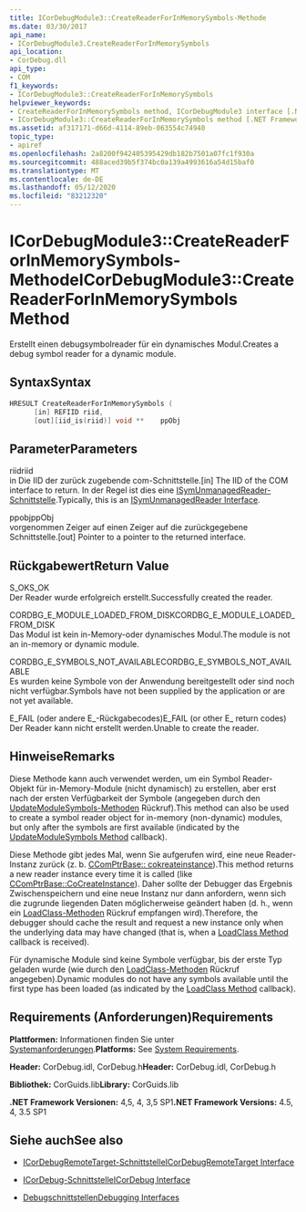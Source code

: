 ```yaml
---
title: ICorDebugModule3::CreateReaderForInMemorySymbols-Methode
ms.date: 03/30/2017
api_name:
- ICorDebugModule3.CreateReaderForInMemorySymbols
api_location:
- CorDebug.dll
api_type:
- COM
f1_keywords:
- ICorDebugModule3::CreateReaderForInMemorySymbols
helpviewer_keywords:
- CreateReaderForInMemorySymbols method, ICorDebugModule3 interface [.NET Framework debugging]
- ICorDebugModule3::CreateReaderForInMemorySymbols method [.NET Framework debugging]
ms.assetid: af317171-d66d-4114-89eb-063554c74940
topic_type:
- apiref
ms.openlocfilehash: 2a8200f942405395429db182b7501a07fc1f930a
ms.sourcegitcommit: 488aced39b5f374bc0a139a4993616a54d15baf0
ms.translationtype: MT
ms.contentlocale: de-DE
ms.lasthandoff: 05/12/2020
ms.locfileid: "83212320"
---
```

# <a name="icordebugmodule3createreaderforinmemorysymbols-method"></a><span data-ttu-id="ec157-102">ICorDebugModule3::CreateReaderForInMemorySymbols-Methode</span><span class="sxs-lookup"><span data-stu-id="ec157-102">ICorDebugModule3::CreateReaderForInMemorySymbols Method</span></span>
<span data-ttu-id="ec157-103">Erstellt einen debugsymbolreader für ein dynamisches Modul.</span><span class="sxs-lookup"><span data-stu-id="ec157-103">Creates a debug symbol reader for a dynamic module.</span></span>  
  
## <a name="syntax"></a><span data-ttu-id="ec157-104">Syntax</span><span class="sxs-lookup"><span data-stu-id="ec157-104">Syntax</span></span>  
  
```cpp  
HRESULT CreateReaderForInMemorySymbols (  
      [in] REFIID riid,  
      [out][iid_is(riid)] void **    ppObj  
```  
  
## <a name="parameters"></a><span data-ttu-id="ec157-105">Parameter</span><span class="sxs-lookup"><span data-stu-id="ec157-105">Parameters</span></span>  
 <span data-ttu-id="ec157-106">riid</span><span class="sxs-lookup"><span data-stu-id="ec157-106">riid</span></span>  
 <span data-ttu-id="ec157-107">in Die IID der zurück zugebende com-Schnittstelle.</span><span class="sxs-lookup"><span data-stu-id="ec157-107">[in] The IID of the COM interface to return.</span></span> <span data-ttu-id="ec157-108">In der Regel ist dies eine [ISymUnmanagedReader-Schnittstelle](../diagnostics/isymunmanagedreader-interface.md).</span><span class="sxs-lookup"><span data-stu-id="ec157-108">Typically, this is an [ISymUnmanagedReader Interface](../diagnostics/isymunmanagedreader-interface.md).</span></span>  
  
 <span data-ttu-id="ec157-109">ppobj</span><span class="sxs-lookup"><span data-stu-id="ec157-109">ppObj</span></span>  
 <span data-ttu-id="ec157-110">vorgenommen Zeiger auf einen Zeiger auf die zurückgegebene Schnittstelle.</span><span class="sxs-lookup"><span data-stu-id="ec157-110">[out] Pointer to a pointer to the returned interface.</span></span>  
  
## <a name="return-value"></a><span data-ttu-id="ec157-111">Rückgabewert</span><span class="sxs-lookup"><span data-stu-id="ec157-111">Return Value</span></span>  
 <span data-ttu-id="ec157-112">S_OK</span><span class="sxs-lookup"><span data-stu-id="ec157-112">S_OK</span></span>  
 <span data-ttu-id="ec157-113">Der Reader wurde erfolgreich erstellt.</span><span class="sxs-lookup"><span data-stu-id="ec157-113">Successfully created the reader.</span></span>  
  
 <span data-ttu-id="ec157-114">CORDBG_E_MODULE_LOADED_FROM_DISK</span><span class="sxs-lookup"><span data-stu-id="ec157-114">CORDBG_E_MODULE_LOADED_FROM_DISK</span></span>  
 <span data-ttu-id="ec157-115">Das Modul ist kein in-Memory-oder dynamisches Modul.</span><span class="sxs-lookup"><span data-stu-id="ec157-115">The module is not an in-memory or dynamic module.</span></span>  
  
 <span data-ttu-id="ec157-116">CORDBG_E_SYMBOLS_NOT_AVAILABLE</span><span class="sxs-lookup"><span data-stu-id="ec157-116">CORDBG_E_SYMBOLS_NOT_AVAILABLE</span></span>  
 <span data-ttu-id="ec157-117">Es wurden keine Symbole von der Anwendung bereitgestellt oder sind noch nicht verfügbar.</span><span class="sxs-lookup"><span data-stu-id="ec157-117">Symbols have not been supplied by the application or are not yet available.</span></span>  
  
 <span data-ttu-id="ec157-118">E_FAIL (oder andere E_-Rückgabecodes)</span><span class="sxs-lookup"><span data-stu-id="ec157-118">E_FAIL (or other E_ return codes)</span></span>  
 <span data-ttu-id="ec157-119">Der Reader kann nicht erstellt werden.</span><span class="sxs-lookup"><span data-stu-id="ec157-119">Unable to create the reader.</span></span>  
  
## <a name="remarks"></a><span data-ttu-id="ec157-120">Hinweise</span><span class="sxs-lookup"><span data-stu-id="ec157-120">Remarks</span></span>  
 <span data-ttu-id="ec157-121">Diese Methode kann auch verwendet werden, um ein Symbol Reader-Objekt für in-Memory-Module (nicht dynamisch) zu erstellen, aber erst nach der ersten Verfügbarkeit der Symbole (angegeben durch den [UpdateModuleSymbols-Methoden](icordebugmanagedcallback-updatemodulesymbols-method.md) Rückruf).</span><span class="sxs-lookup"><span data-stu-id="ec157-121">This method can also be used to create a symbol reader object for in-memory (non-dynamic) modules, but only after the symbols are first available (indicated by the [UpdateModuleSymbols Method](icordebugmanagedcallback-updatemodulesymbols-method.md) callback).</span></span>  
  
 <span data-ttu-id="ec157-122">Diese Methode gibt jedes Mal, wenn Sie aufgerufen wird, eine neue Reader-Instanz zurück (z. b. [CComPtrBase:: cokreateinstance](/cpp/atl/reference/ccomptrbase-class#cocreateinstance)).</span><span class="sxs-lookup"><span data-stu-id="ec157-122">This method returns a new reader instance every time it is called (like [CComPtrBase::CoCreateInstance](/cpp/atl/reference/ccomptrbase-class#cocreateinstance)).</span></span> <span data-ttu-id="ec157-123">Daher sollte der Debugger das Ergebnis Zwischenspeichern und eine neue Instanz nur dann anfordern, wenn sich die zugrunde liegenden Daten möglicherweise geändert haben (d. h., wenn ein [LoadClass-Methoden](icordebugmanagedcallback-loadclass-method.md) Rückruf empfangen wird).</span><span class="sxs-lookup"><span data-stu-id="ec157-123">Therefore, the debugger should cache the result and request a new instance only when the underlying data may have changed (that is, when a [LoadClass Method](icordebugmanagedcallback-loadclass-method.md) callback is received).</span></span>  
  
 <span data-ttu-id="ec157-124">Für dynamische Module sind keine Symbole verfügbar, bis der erste Typ geladen wurde (wie durch den [LoadClass-Methoden](icordebugmanagedcallback-loadclass-method.md) Rückruf angegeben).</span><span class="sxs-lookup"><span data-stu-id="ec157-124">Dynamic modules do not have any symbols available until the first type has been loaded (as indicated by the [LoadClass Method](icordebugmanagedcallback-loadclass-method.md) callback).</span></span>  
  
## <a name="requirements"></a><span data-ttu-id="ec157-125">Requirements (Anforderungen)</span><span class="sxs-lookup"><span data-stu-id="ec157-125">Requirements</span></span>  
 <span data-ttu-id="ec157-126">**Plattformen:** Informationen finden Sie unter [Systemanforderungen](../../get-started/system-requirements.md).</span><span class="sxs-lookup"><span data-stu-id="ec157-126">**Platforms:** See [System Requirements](../../get-started/system-requirements.md).</span></span>  
  
 <span data-ttu-id="ec157-127">**Header:** CorDebug.idl, CorDebug.h</span><span class="sxs-lookup"><span data-stu-id="ec157-127">**Header:** CorDebug.idl, CorDebug.h</span></span>  
  
 <span data-ttu-id="ec157-128">**Bibliothek:** CorGuids.lib</span><span class="sxs-lookup"><span data-stu-id="ec157-128">**Library:** CorGuids.lib</span></span>  
  
 <span data-ttu-id="ec157-129">**.NET Framework Versionen:** 4,5, 4, 3,5 SP1</span><span class="sxs-lookup"><span data-stu-id="ec157-129">**.NET Framework Versions:** 4.5, 4, 3.5 SP1</span></span>  
  
## <a name="see-also"></a><span data-ttu-id="ec157-130">Siehe auch</span><span class="sxs-lookup"><span data-stu-id="ec157-130">See also</span></span>

- [<span data-ttu-id="ec157-131">ICorDebugRemoteTarget-Schnittstelle</span><span class="sxs-lookup"><span data-stu-id="ec157-131">ICorDebugRemoteTarget Interface</span></span>](icordebugremotetarget-interface.md)
- [<span data-ttu-id="ec157-132">ICorDebug-Schnittstelle</span><span class="sxs-lookup"><span data-stu-id="ec157-132">ICorDebug Interface</span></span>](icordebug-interface.md)

- [<span data-ttu-id="ec157-133">Debugschnittstellen</span><span class="sxs-lookup"><span data-stu-id="ec157-133">Debugging Interfaces</span></span>](debugging-interfaces.md)
